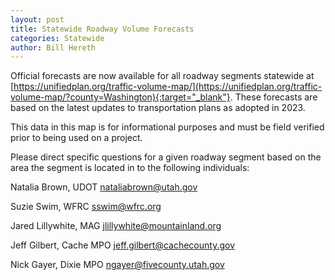 ```yaml
---
layout: post
title: Statewide Roadway Volume Forecasts
categories: Statewide
author: Bill Hereth
---
```


Official forecasts are now available for all roadway segments statewide at [https://unifiedplan.org/traffic-volume-map/](https://unifiedplan.org/traffic-volume-map/?county=Washington){:target="_blank"}. These forecasts are based on the latest updates to transportation plans as adopted in 2023.

This data in this map is for informational purposes and must be field verified prior to being used on a project.

Please direct specific questions for a given roadway segment based on the area the segment is located in to the following individuals:

Natalia Brown, UDOT
nataliabrown@utah.gov

Suzie Swim, WFRC
sswim@wfrc.org

Jared Lillywhite, MAG
jlillywhite@mountainland.org

Jeff Gilbert, Cache MPO
jeff.gilbert@cachecounty.gov

Nick Gayer, Dixie MPO
ngayer@fivecounty.utah.gov
